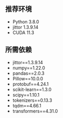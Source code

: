 ## 推荐环境

* Python 3.8.0
* jittor 1.3.9.14
* CUDA 11.3

## 所需依赖

* jittor==1.3.9.14
* numpy==1.22.0
* pandas==2.0.3
* Pillow==10.0.0
* protobuf==4.24.1
* scikit-learn==1.3.0
* scipy==1.10.1
* tokenizers==0.13.3
* tqdm==4.66.1
* transformers==4.31.0
